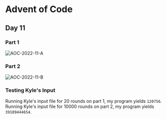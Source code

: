 # Advent of Code

## Day 11

### Part 1

![AOC-2022-11-A](https://github.com/csalinas-dev/2022-advent-of-code/assets/10602830/9eb0ea23-7962-4baa-8274-7c2a85eedd55)

### Part 2

![AOC-2022-11-B](https://github.com/csalinas-dev/2022-advent-of-code/assets/10602830/f84f7dae-96e6-401e-bdf3-3c6daad76a89)

### Testing Kyle's Input

Running Kyle's input file for 20 rounds on part 1, my program yields `120756`.
Running Kyle's input file for 10000 rounds on part 2, my program yields `39109444654`.
